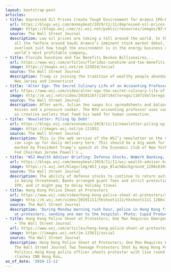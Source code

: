 ```yaml
---
layout: bootstrap-post
articles:
- title: Depressed Oil Prices Create Tough Environment for Aramco IPO—Energy Journal
  url: https://blogs.wsj.com/moneybeat/2019/11/11/depressed-oil-prices-create-tough-environment-for-aramco-ipo-energy-journal/
  image: https://blogs.wsj.com//si.wsj.net/public/resources/images/B3-FK809_Aramco_P_20191111082415.jpg
  source: The Wall Street Journal
  description: Low oil prices are taking a toll around the world. In the midst of
    all the fanfare around Saudi Aramco’s imminent stock market debut, it’s easy to
    overlook just how tough the environment is in the energy business right now. The
    world’s most profitable company…
- title: Florida Sunshine and Tax Benefits Beckon Billionaires...
  url: https://www.wsj.com/articles/floridas-sunshine-and-tax-benefits-beckon-billionaires-11573473614
  image: https://images.wsj.net/im-125024/social
  source: The Wall Street Journal
  description: Trump is joining the tradition of wealthy people abandoning New York,
    New Jersey and Connecticut
- title: 'Alter Ego: The Secret Culinary Life of an Accounting Professor'
  url: https://www.wsj.com/video/alter-ego-the-secret-culinary-life-of-an-accounting-professor/2F7B9CE5-994E-45DC-8E2B-3419E0DC24E1.html
  image: http://m.wsj.net/video/20191107/110719alterego/110719alterego_1280x720.jpg
  source: The Wall Street Journal
  description: After work, Julian Yeo swaps his spreadsheets and balance sheets for
    knives and a pressure cooker. The NYU accounting professor uses cooking and Instagram
    as creative outlets that feed his need for human connection.
- title: 'Newsletter: Piling Up Debt'
  url: https://blogs.wsj.com/economics/2019/11/11/newsletter-piling-up-debt/
  image: https://images.wsj.net/im-121952
  source: The Wall Street Journal
  description: This is the web version of the WSJ’s newsletter on the economy. You
    can sign up for daily delivery here. This should be a big week for economic news,
    marked by President Trump’s speech at the Economic Club of New York on Tuesday,
    Fed Chairman Jerome Powell’s …
- title: 'WSJ Wealth Adviser Briefing: Defense Stocks, WeWork Banking, Holiday Travel'
  url: https://blogs.wsj.com/moneybeat/2019/11/11/wsj-wealth-adviser-briefing-defense-stocks-wework-banking-holiday-travel/
  image: https://s.wsj.net/blogs/img/WSJ_Logo_BlackBackground_1200x630social
  source: The Wall Street Journal
  description: The ability of defense stocks to continue to return outsize returns
    is being threatened; Banks arranged giant fees and strict protections around WeWork's
    IPO, and it might pay to delay holiday travel.
- title: Hong Kong Police Shoot at Protesters
  url: https://www.wsj.com/video/hong-kong-police-shoot-at-protesters/423FC8E4-D64D-444D-B5B5-B8816FA31A7E.html
  image: http://m.wsj.net/video/20191111/hkshoot1111/hkshoot1111_1280x720.jpg
  source: The Wall Street Journal
  description: 'During Monday morning rush hour, police in Hong Kong fired bullets
    at protesters, sending one man to the hospital. Photo: Cupid Producer'
- title: Hong Kong Police Shoot at Protesters; One Man Requires Emergency Surgery
    - The Wall Street Journal
  url: https://www.wsj.com/articles/hong-kong-police-shoot-at-protesters-one-man-is-in-emergency-surgery-11573442207
  image: https://images.wsj.net/im-125611/social
  source: The Wall Street Journal
  description: Hong Kong Police Shoot at Protesters; One Man Requires Emergency Surgery
    The Wall Street Journal Two Teenage Protesters Shot by Hong Kong Police Bloomberg
    Politics Hong Kong police officer shoots protester with live round in early morning
    clashes CNN Hong Kon…
as_of_date: '2019-11-11'
---
```


